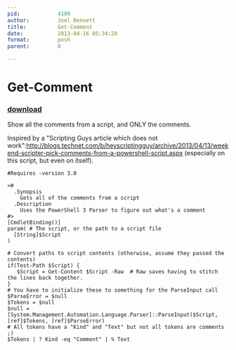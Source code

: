 ```yaml
---
pid:            4109
author:         Joel Bennett
title:          Get-Comment
date:           2013-04-16 05:34:28
format:         posh
parent:         0

---
```


# Get-Comment

### [download](Scripts\4109.ps1)

Show all the comments from a script, and ONLY the comments.

Inspired by a "Scripting Guys article which does not work":http://blogs.technet.com/b/heyscriptingguy/archive/2013/04/13/weekend-scripter-pick-comments-from-a-powershell-script.aspx (especially on this script, but even on itself).


```posh
#Requires -version 3.0

<#
  .Synopsis
    Gets all of the comments from a script
  .Description
    Uses the PowerShell 3 Parser to figure out what's a comment
#>
[CmdletBinding()]
param( # The script, or the path to a script file
  [String]$Script 
)

# Convert paths to script contents (otherwise, assume they passed the contents)
if(Test-Path $Script) { 
   $Script = Get-Content $Script -Raw  # Raw saves having to stitch the lines back together.
}
# You have to initialize these to something for the ParseInput call
$ParseError = $null
$Tokens = $null
$null = [System.Management.Automation.Language.Parser]::ParseInput($Script, [ref]$Tokens, [ref]$ParseError)
# All tokens have a "Kind" and "Text" but not all tokens are comments ;)
$Tokens | ? Kind -eq "Comment" | % Text
```
